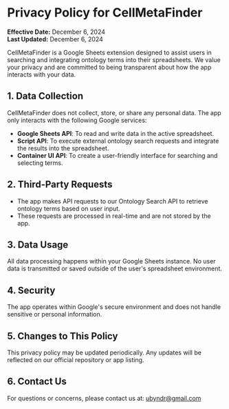 # Privacy Policy for CellMetaFinder

**Effective Date:** December 6, 2024  
**Last Updated:** December 6, 2024  

CellMetaFinder is a Google Sheets extension designed to assist users in searching and integrating ontology terms into their spreadsheets. We value your privacy and are committed to being transparent about how the app interacts with your data.

## 1. Data Collection
CellMetaFinder does not collect, store, or share any personal data. The app only interacts with the following Google services:

- **Google Sheets API**: To read and write data in the active spreadsheet.  
- **Script API**: To execute external ontology search requests and integrate the results into the spreadsheet.  
- **Container UI API**: To create a user-friendly interface for searching and selecting terms.  

## 2. Third-Party Requests
- The app makes API requests to our Ontology Search API to retrieve ontology terms based on user input.  
- These requests are processed in real-time and are not stored by the app.  

## 3. Data Usage
All data processing happens within your Google Sheets instance. No user data is transmitted or saved outside of the user's spreadsheet environment.

## 4. Security
The app operates within Google's secure environment and does not handle sensitive or personal information.

## 5. Changes to This Policy
This privacy policy may be updated periodically. Any updates will be reflected on our official repository or app listing.

## 6. Contact Us
For questions or concerns, please contact us at: ubyndr@gmail.com
